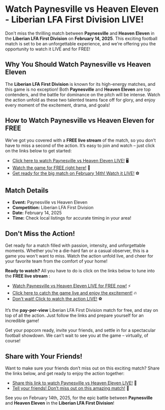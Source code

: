 # Watch Paynesville vs Heaven Eleven - Liberian LFA First Division LIVE!

Don't miss the thrilling match between **Paynesville** and **Heaven Eleven** in the **Liberian LFA First Division** on **February 14, 2025**. This exciting football match is set to be an unforgettable experience, and we're offering you the opportunity to watch it LIVE and for FREE!

## Why You Should Watch Paynesville vs Heaven Eleven

The **Liberian LFA First Division** is known for its high-energy matches, and this game is no exception! Both **Paynesville** and **Heaven Eleven** are top contenders, and the battle for dominance on the pitch will be intense. Watch the action unfold as these two talented teams face off for glory, and enjoy every moment of the excitement, drama, and goals!

## How to Watch Paynesville vs Heaven Eleven for FREE

We’ve got you covered with a **FREE live stream** of the match, so you don't have to miss a second of the action. It’s easy to join and watch – just click on the links below to get started:

- [Click here to watch Paynesville vs Heaven Eleven LIVE!](https://tinyurl.com/livestreamfreeo?st=Paynesville+vs+Heaven+Eleven&si=ghc) 🖥️
- [Watch the game for FREE right here!](https://tinyurl.com/livestreamfreeo?st=Paynesville+vs+Heaven+Eleven&si=ghc) 🎥
- [Get ready for the big match on February 14th! Watch it LIVE!](https://tinyurl.com/livestreamfreeo?st=Paynesville+vs+Heaven+Eleven&si=ghc) ⚽️

## Match Details

- **Event:** Paynesville vs Heaven Eleven
- **Competition:** Liberian LFA First Division
- **Date:** February 14, 2025
- **Time:** Check local listings for accurate timing in your area!

## Don't Miss the Action!

Get ready for a match filled with passion, intensity, and unforgettable moments. Whether you're a die-hard fan or a casual observer, this is a game you won't want to miss. Watch the action unfold live, and cheer for your favorite team from the comfort of your home!

**Ready to watch?** All you have to do is click on the links below to tune into the **FREE live stream** :

- [Watch Paynesville vs Heaven Eleven LIVE for FREE now!](https://tinyurl.com/livestreamfreeo?st=Paynesville+vs+Heaven+Eleven&si=ghc) ⚡️
- [Click here to catch the game live and enjoy the excitement!](https://tinyurl.com/livestreamfreeo?st=Paynesville+vs+Heaven+Eleven&si=ghc) 🔥
- [Don't wait! Click to watch the action LIVE!](https://tinyurl.com/livestreamfreeo?st=Paynesville+vs+Heaven+Eleven&si=ghc) ⚽️

It’s the **pay-per-view** Liberian LFA First Division match for free, and stay on top of all the action. Just follow the links and prepare yourself for an incredible game!

Get your popcorn ready, invite your friends, and settle in for a spectacular football showdown. We can’t wait to see you at the game – virtually, of course!

## Share with Your Friends!

Want to make sure your friends don’t miss out on this exciting match? Share the links below, and get ready to enjoy the action together:

- [Share this link to watch Paynesville vs Heaven Eleven LIVE!](https://tinyurl.com/livestreamfreeo?st=Paynesville+vs+Heaven+Eleven&si=ghc) 📲
- [Tell your friends! Don’t miss out on this amazing match!](https://tinyurl.com/livestreamfreeo?st=Paynesville+vs+Heaven+Eleven&si=ghc) 💬

See you on February 14th, 2025, for the epic battle between **Paynesville** and **Heaven Eleven** in the **Liberian LFA First Division**!
